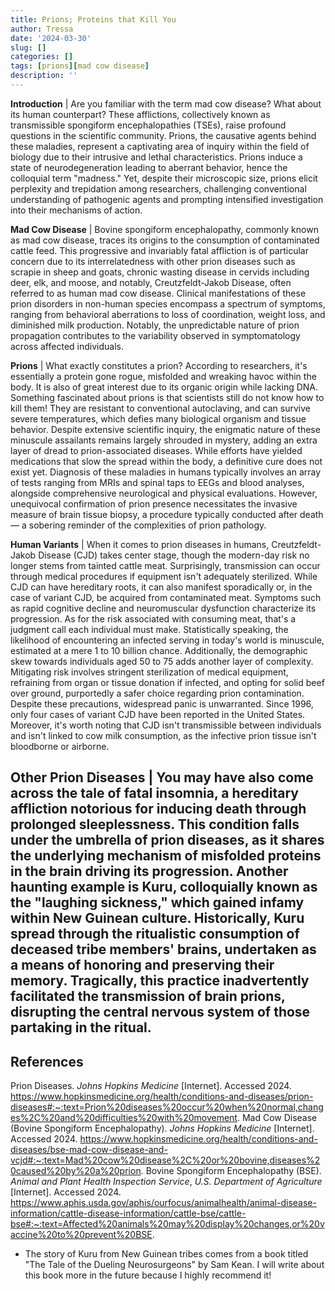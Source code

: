 ```yaml
---
title: Prions; Proteins that Kill You
author: Tressa
date: '2024-03-30'
slug: []
categories: []
tags: [prions][mad cow disease]
description: ''
---
```

**Introduction** |
Are you familiar with the term mad cow disease? What about its human counterpart? These afflictions, collectively known as transmissible spongiform encephalopathies (TSEs), raise profound questions in the scientific community. Prions, the causative agents behind these maladies, represent a captivating area of inquiry within the field of biology due to their intrusive and lethal characteristics. Prions induce a state of neurodegeneration leading to aberrant behavior, hence the colloquial term "madness." Yet, despite their microscopic size, prions elicit perplexity and trepidation among researchers, challenging conventional understanding of pathogenic agents and prompting intensified investigation into their mechanisms of action.

**Mad Cow Disease** |
Bovine spongiform encephalopathy, commonly known as mad cow disease, traces its origins to the consumption of contaminated cattle feed. This progressive and invariably fatal affliction is of particular concern due to its interrelatedness with other prion diseases such as scrapie in sheep and goats, chronic wasting disease in cervids including deer, elk, and moose, and notably, Creutzfeldt-Jakob Disease, often referred to as human mad cow disease. Clinical manifestations of these prion disorders in non-human species encompass a spectrum of symptoms, ranging from behavioral aberrations to loss of coordination, weight loss, and diminished milk production. Notably, the unpredictable nature of prion propagation contributes to the variability observed in symptomatology across affected individuals.

**Prions** |
What exactly constitutes a prion? According to researchers, it's essentially a protein gone rogue, misfolded and wreaking havoc within the body. It is also of great interest due to its organic origin while lacking DNA. Something fascinated about prions is that scientists still do not know how to kill them! They are resistant to conventional autoclaving, and can survive severe temperatures, which defies many biological organism and tissue behavior. Despite extensive scientific inquiry, the enigmatic nature of these minuscule assailants remains largely shrouded in mystery, adding an extra layer of dread to prion-associated diseases. While efforts have yielded medications that slow the spread within the body, a definitive cure does not exist yet. Diagnosis of these maladies in humans typically involves an array of tests ranging from MRIs and spinal taps to EEGs and blood analyses, alongside comprehensive neurological and physical evaluations. However, unequivocal confirmation of prion presence necessitates the invasive measure of brain tissue biopsy, a procedure typically conducted after death — a sobering reminder of the complexities of prion pathology.

**Human Variants** |
When it comes to prion diseases in humans, Creutzfeldt-Jakob Disease (CJD) takes center stage, though the modern-day risk no longer stems from tainted cattle meat. Surprisingly, transmission can occur through medical procedures if equipment isn't adequately sterilized. While CJD can have hereditary roots, it can also manifest sporadically or, in the case of variant CJD, be acquired from contaminated meat. Symptoms such as rapid cognitive decline and neuromuscular dysfunction characterize its progression. As for the risk associated with consuming meat, that's a judgment call each individual must make. Statistically speaking, the likelihood of encountering an infected serving in today's world is minuscule, estimated at a mere 1 to 10 billion chance. Additionally, the demographic skew towards individuals aged 50 to 75 adds another layer of complexity. Mitigating risk involves stringent sterilization of medical equipment, refraining from organ or tissue donation if infected, and opting for solid beef over ground, purportedly a safer choice regarding prion contamination. Despite these precautions, widespread panic is unwarranted. Since 1996, only four cases of variant CJD have been reported in the United States. Moreover, it's worth noting that CJD isn't transmissible between individuals and isn't linked to cow milk consumption, as the infective prion tissue isn't bloodborne or airborne.

**Other Prion Diseases** |
You may have also come across the tale of fatal insomnia, a hereditary affliction notorious for inducing death through prolonged sleeplessness. This condition falls under the umbrella of prion diseases, as it shares the underlying mechanism of misfolded proteins in the brain driving its progression. Another haunting example is Kuru, colloquially known as the "laughing sickness," which gained infamy within New Guinean culture. Historically, Kuru spread through the ritualistic consumption of deceased tribe members' brains, undertaken as a means of honoring and preserving their memory. Tragically, this practice inadvertently facilitated the transmission of brain prions, disrupting the central nervous system of those partaking in the ritual.
-
**References**
-
Prion Diseases. *Johns Hopkins Medicine* [Internet]. Accessed 2024. https://www.hopkinsmedicine.org/health/conditions-and-diseases/prion-diseases#:~:text=Prion%20diseases%20occur%20when%20normal,changes%2C%20and%20difficulties%20with%20movement.
Mad Cow Disease (Bovine Spongiform Encephalopathy). *Johns Hopkins Medicine* [Internet]. Accessed 2024. https://www.hopkinsmedicine.org/health/conditions-and-diseases/bse-mad-cow-disease-and-vcjd#:~:text=Mad%20cow%20disease%2C%20or%20bovine,diseases%20caused%20by%20a%20prion.
Bovine Spongiform Encephalopathy (BSE). *Animal and Plant Health Inspection Service*, *U.S. Department of Agriculture* [Internet]. Accessed 2024. https://www.aphis.usda.gov/aphis/ourfocus/animalhealth/animal-disease-information/cattle-disease-information/cattle-bse/cattle-bse#:~:text=Affected%20animals%20may%20display%20changes,or%20vaccine%20to%20prevent%20BSE.
* The story of Kuru from New Guinean tribes comes from a book titled "The Tale of the Dueling Neurosurgeons" by Sam Kean. I will write about this book more in the future because I highly recommend it!